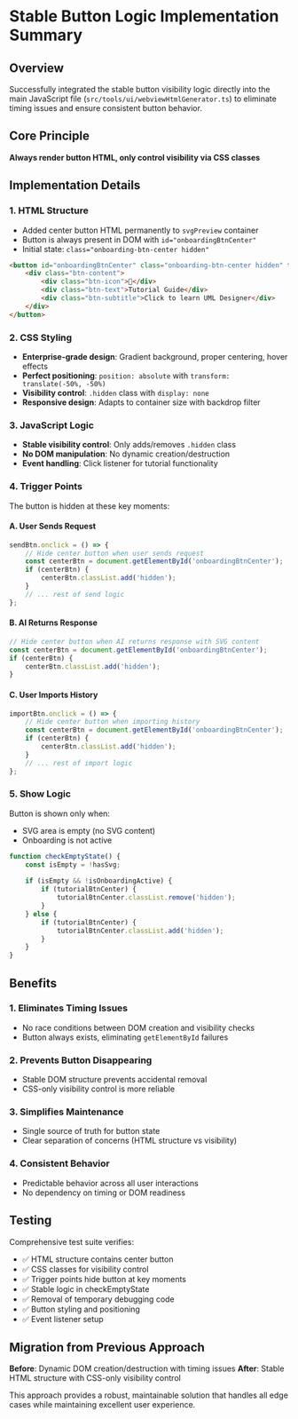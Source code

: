 # Stable Button Logic Implementation Summary

## Overview
Successfully integrated the stable button visibility logic directly into the main JavaScript file (`src/tools/ui/webviewHtmlGenerator.ts`) to eliminate timing issues and ensure consistent button behavior.

## Core Principle
**Always render button HTML, only control visibility via CSS classes**

## Implementation Details

### 1. HTML Structure
- Added center button HTML permanently to `svgPreview` container
- Button is always present in DOM with `id="onboardingBtnCenter"`
- Initial state: `class="onboarding-btn-center hidden"`

```html
<button id="onboardingBtnCenter" class="onboarding-btn-center hidden" title="Start Tutorial Guide">
    <div class="btn-content">
        <div class="btn-icon">🎯</div>
        <div class="btn-text">Tutorial Guide</div>
        <div class="btn-subtitle">Click to learn UML Designer</div>
    </div>
</button>
```

### 2. CSS Styling
- **Enterprise-grade design**: Gradient background, proper centering, hover effects
- **Perfect positioning**: `position: absolute` with `transform: translate(-50%, -50%)`
- **Visibility control**: `.hidden` class with `display: none`
- **Responsive design**: Adapts to container size with backdrop filter

### 3. JavaScript Logic
- **Stable visibility control**: Only adds/removes `.hidden` class
- **No DOM manipulation**: No dynamic creation/destruction
- **Event handling**: Click listener for tutorial functionality

### 4. Trigger Points
The button is hidden at these key moments:

#### A. User Sends Request
```javascript
sendBtn.onclick = () => {
    // Hide center button when user sends request
    const centerBtn = document.getElementById('onboardingBtnCenter');
    if (centerBtn) {
        centerBtn.classList.add('hidden');
    }
    // ... rest of send logic
};
```

#### B. AI Returns Response
```javascript
// Hide center button when AI returns response with SVG content
const centerBtn = document.getElementById('onboardingBtnCenter');
if (centerBtn) {
    centerBtn.classList.add('hidden');
}
```

#### C. User Imports History
```javascript
importBtn.onclick = () => {
    // Hide center button when importing history
    const centerBtn = document.getElementById('onboardingBtnCenter');
    if (centerBtn) {
        centerBtn.classList.add('hidden');
    }
    // ... rest of import logic
};
```

### 5. Show Logic
Button is shown only when:
- SVG area is empty (no SVG content)
- Onboarding is not active

```javascript
function checkEmptyState() {
    const isEmpty = !hasSvg;
    
    if (isEmpty && !isOnboardingActive) {
        if (tutorialBtnCenter) {
            tutorialBtnCenter.classList.remove('hidden');
        }
    } else {
        if (tutorialBtnCenter) {
            tutorialBtnCenter.classList.add('hidden');
        }
    }
}
```

## Benefits

### 1. Eliminates Timing Issues
- No race conditions between DOM creation and visibility checks
- Button always exists, eliminating `getElementById` failures

### 2. Prevents Button Disappearing
- Stable DOM structure prevents accidental removal
- CSS-only visibility control is more reliable

### 3. Simplifies Maintenance
- Single source of truth for button state
- Clear separation of concerns (HTML structure vs visibility)

### 4. Consistent Behavior
- Predictable behavior across all user interactions
- No dependency on timing or DOM readiness

## Testing
Comprehensive test suite verifies:
- ✅ HTML structure contains center button
- ✅ CSS classes for visibility control
- ✅ Trigger points hide button at key moments
- ✅ Stable logic in checkEmptyState
- ✅ Removal of temporary debugging code
- ✅ Button styling and positioning
- ✅ Event listener setup

## Migration from Previous Approach
**Before**: Dynamic DOM creation/destruction with timing issues
**After**: Stable HTML structure with CSS-only visibility control

This approach provides a robust, maintainable solution that handles all edge cases while maintaining excellent user experience. 